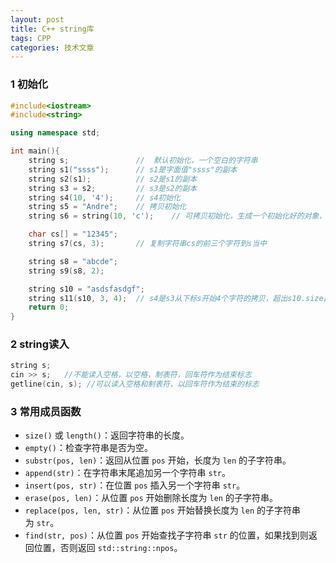 ```yaml
---
layout: post
title: C++ string库
tags: CPP
categories: 技术文章
---
```


### 1 初始化

```cpp
#include<iostream>
#include<string>

using namespace std;

int main(){
    string s;               //  默认初始化，一个空白的字符串
    string s1("ssss");      // s1是字面值"ssss"的副本
    string s2(s1);          // s2是s1的副本
    string s3 = s2;         // s3是s2的副本
    string s4(10, '4');     // s4初始化
    string s5 = "Andre";    // 拷贝初始化
    string s6 = string(10, 'c');    // 可拷贝初始化，生成一个初始化好的对象，拷贝给s6

    char cs[] = "12345";
    string s7(cs, 3);       // 复制字符串cs的前三个字符到s当中

    string s8 = "abcde";
    string s9(s8, 2);

    string s10 = "asdsfasdgf";
    string s11(s10, 3, 4);  // s4是s3从下标s开始4个字符的拷贝，超出s10.size出现未定义
    return 0;
}
```
### 2 string读入
```cpp
string s;
cin >> s;   //不能读入空格，以空格，制表符，回车符作为结束标志
getline(cin, s); //可以读入空格和制表符，以回车符作为结束的标志
```
### 3 常用成员函数
- `size()` 或 `length()`：返回字符串的长度。
- `empty()`：检查字符串是否为空。
- `substr(pos, len)`：返回从位置 `pos` 开始，长度为 `len` 的子字符串。
- `append(str)`：在字符串末尾追加另一个字符串 `str`。
- `insert(pos, str)`：在位置 `pos` 插入另一个字符串 `str`。
- `erase(pos, len)`：从位置 `pos` 开始删除长度为 `len` 的子字符串。
- `replace(pos, len, str)`：从位置 `pos` 开始替换长度为 `len` 的子字符串为 `str`。
- `find(str, pos)`：从位置 `pos` 开始查找子字符串 `str` 的位置，如果找到则返回位置，否则返回 `std::string::npos`。
